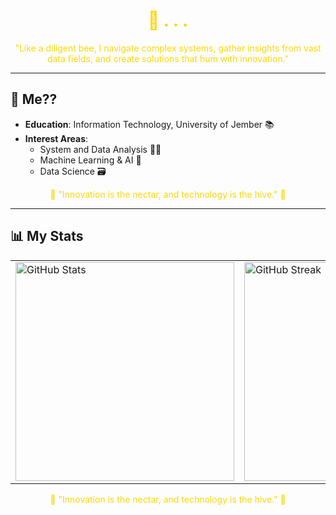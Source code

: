 <h1 align="center" style="color: #FFD700;">🐝 . . .</h1>
<p align="center" style="color: #FFD700;">
"Like a diligent bee, I navigate complex systems, gather insights from vast data fields, and create solutions that hum with innovation."
</p>

---

## 🐝 Me??
- **Education**: Information Technology, University of Jember 📚  
- **Interest Areas**:  
  - System and Data Analysis 🕵️‍♂️  
  - Machine Learning & AI 🧠  
  - Data Science 🗃️  

<div align="center" style="color: #FFD700;">
🐝 "Innovation is the nectar, and technology is the hive." 🐝
</div>
  
---

## 📊 My Stats
<div align="center">
  <table>
    <tr>
      <td style="width: 33%;">
        <img src="https://github-readme-stats.vercel.app/api?username=kunnybee&show_icons=true&theme=dark&bg_color=000000&title_color=FFD700&text_color=FFFFFF" alt="GitHub Stats" width="350"/>
      </td>
      <td style="width: 33%;">
        <img src="https://github-readme-streak-stats.herokuapp.com/?user=kunnybee&theme=dark&background=000000&ring=FFD700&fire=FFD700&currStreakLabel=FFD700" alt="GitHub Streak" width="350"/>
      </td>
      <td style="width: 33%;">
        <img src="https://github-readme-stats.vercel.app/api/top-langs/?username=kunnybee&layout=compact&theme=dark&bg_color=000000&title_color=FFD700&text_color=FFFFFF" alt="Most Used Languages" width="350"/>
      </td>
    </tr>
  </table>
</div>

<div align="center" style="color: #FFD700;">
🐝 "Innovation is the nectar, and technology is the hive." 🐝
</div>



<!--
**kunnay00/kunnay00** is a ✨ _special_ ✨ repository because its `README.md` (this file) appears on your GitHub profile.

Here are some ideas to get you started:

- 🔭 I’m currently working on ...
- 🌱 I’m currently learning ...
- 👯 I’m looking to collaborate on ...
- 🤔 I’m looking for help with ...
- 💬 Ask me about ...
- 📫 How to reach me: ...
- 😄 Pronouns: ...
- ⚡ Fun fact: ...
-->
